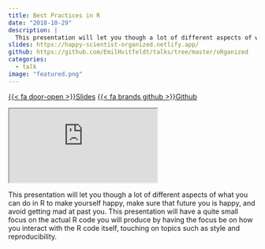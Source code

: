 ```yaml
---
title: Best Practices in R
date: "2018-10-29"
description: |
  This presentation will let you though a lot of different aspects of what you can do in R to make yourself happy, make sure that future you is happy, and avoid getting mad at past you.
slides: https://happy-scientist-organized.netlify.app/
github: https://github.com/EmilHvitfeldt/talks/tree/master/oRganized
categories:
  - talk
image: "featured.png"
---
```






<a href="https://happy-scientist-organized.netlify.app/" class="listing-slides btn-links">{{< fa door-open >}}Slides<a>
<a href="https://github.com/EmilHvitfeldt/talks/tree/master/oRganized" class="listing-github btn-links">{{< fa brands github >}}Github<a>
      
<iframe class="slide-deck" src="https://happy-scientist-organized.netlify.app/"></iframe>
        

This presentation will let you though a lot of different aspects of what you can do in R to make yourself happy, make sure that future you is happy, and avoid getting mad at past you. This presentation will have a quite small focus on the actual R code you will produce by having the focus be on how you interact with the R code itself, touching on topics such as style and reproducibility.
